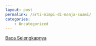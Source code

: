 ```yaml
---
layout: post
permalink: /arti-mimpi-di-manja-suami/
categories:
    - Uncategorized
---
```


[Baca Selengkapnya](/01)